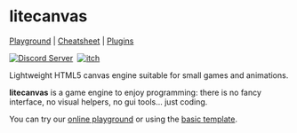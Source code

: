 # litecanvas

[Playground](https://litecanvas.github.io) | [Cheatsheet](https://litecanvas.github.io/about.html) | [Plugins](https://www.npmjs.com/search?q=keywords:litecanvas)

[![Discord Server](https://github.com/user-attachments/assets/be659973-ccfb-4b06-85f6-df86f3614bbd)](https://discord.com/invite/r2c3rGsvH3)&nbsp;
[![itch](https://github.com/user-attachments/assets/eee04589-8762-49f4-a8cf-d3f524d19fce)](https://bills.itch.io/litecanvas)

Lightweight HTML5 canvas engine suitable for small games and animations.

**litecanvas** is a game engine to enjoy programming: there is no fancy interface, no visual helpers, no gui tools... just coding.

You can try our [online playground](https://litecanvas.github.io) or using the [basic template](https://github.com/litecanvas/template).

